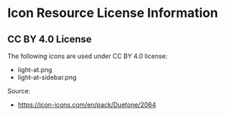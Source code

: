# Icon Resource License Information

## CC BY 4.0 License

The following icons are used under CC BY 4.0 license:

- light-at.png
- light-at-sidebar.png


Source:
 
- https://icon-icons.com/en/pack/Duetone/2064